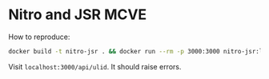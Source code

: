 # Nitro and JSR MCVE

How to reproduce:

```bash
docker build -t nitro-jsr . && docker run --rm -p 3000:3000 nitro-jsr:latest
```

Visit `localhost:3000/api/ulid`. It should raise errors.
